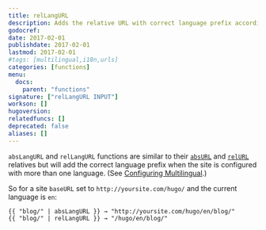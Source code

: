 ```yaml
---
title: relLangURL
description: Adds the relative URL with correct language prefix according to site configuration for multilingual.
godocref:
date: 2017-02-01
publishdate: 2017-02-01
lastmod: 2017-02-01
#tags: [multilingual,i18n,urls]
categories: [functions]
menu:
  docs:
    parent: "functions"
signature: ["relLangURL INPUT"]
workson: []
hugoversion:
relatedfuncs: []
deprecated: false
aliases: []
---
```


`absLangURL` and `relLangURL` functions are similar to their [`absURL`](/functions/absurl/) and [`relURL`](/functions/relurl/) relatives but will add the correct language prefix when the site is configured with more than one language. (See [Configuring Multilingual][multiliconfig].)

So for a site  `baseURL` set to `http://yoursite.com/hugo/` and the current language is `en`:

```golang
{{ "blog/" | absLangURL }} → "http://yoursite.com/hugo/en/blog/"
{{ "blog/" | relLangURL }} → "/hugo/en/blog/"
```

[multiliconfig]: /content-management/multilingual/#configuring-multilingual-mode
